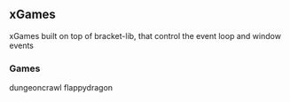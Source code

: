 ## xGames

xGames built on top of bracket-lib, that control the event loop and window events

### Games

dungeoncrawl
flappydragon
